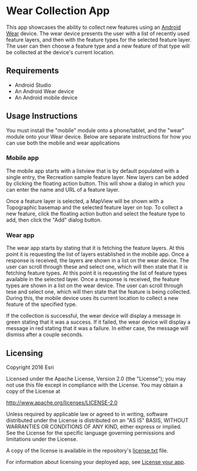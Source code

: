 Wear Collection App
=======================
This app showcases the ability to collect new features using an [Android Wear](http://www.android.com/wear/) device. The wear device presents the user with a list of recently used feature layers, and then with the feature types for the selected feature layer. The user can then choose a feature type and a new feature of that type will be collected at the device's current location. 

## Requirements
* Android Studio
* An Android Wear device
* An Android mobile device

## Usage Instructions
You must install the "mobile" module onto a phone/tablet, and the "wear" module onto your Wear device. Below are separate instructions for how you can use both the mobile and wear applications

### Mobile app
The mobile app starts with a listview that is by default populated with a single entry, the Recreation sample feature layer. New layers can be added by clicking the floating action button. This will show a dialog in which you can enter the name and URL of a feature layer.

Once a feature layer is selected, a MapView will be shown with a Topographic basemap and the selected feature layer on top. To collect a new feature, click the floating action button and select the feature type to add, then click the "Add" dialog button.

### Wear app
The wear app starts by stating that it is fetching the feature layers. At this point it is requesting the list of layers established in the mobile app. Once a response is received, the layers are shown in a list on the wear device. The user can scroll through these and select one, which will then state that it is fetching feature types. At this point it is requesting the list of feature types available in the selected layer. Once a response is received, the feature types are shown in a list on the wear device. The user can scroll through tese and select one, which will then state that the feature is being collected. During this, the mobile device uses its current location to collect a new feature of the specified type.

If the collection is successful, the wear device will display a message in green stating that it was a success. If it failed, the wear device will display a message in red stating that it was a failure. In either case, the message will dismiss after a couple seconds.

## Licensing
Copyright 2016 Esri

Licensed under the Apache License, Version 2.0 (the "License"); you may not use this file except in compliance with the License. You may obtain a copy of the License at

http://www.apache.org/licenses/LICENSE-2.0

Unless required by applicable law or agreed to in writing, software distributed under the License is distributed on an "AS IS" BASIS, WITHOUT WARRANTIES OR CONDITIONS OF ANY KIND, either express or implied. See the License for the specific language governing permissions and limitations under the License.

A copy of the license is available in the repository's [license.txt](https://github.com/Esri/arcgis-runtime-demos-android/blob/master/license.txt) file.

For information about licensing your deployed app, see [License your app](https://developers.arcgis.com/android/guide/license-your-app.htm).
